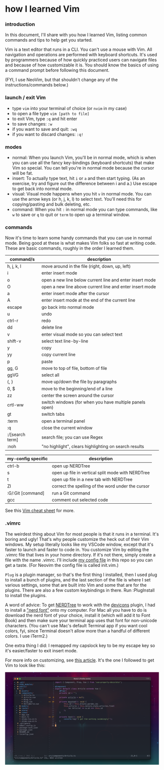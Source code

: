 # how I learned Vim

### introduction

In this document, I'll share with you how I learned Vim, listing common commands and tips to help get you started.

Vim is a text editor that runs in a CLI. You can't use a mouse with Vim. All navigation and operations are performed with keyboard shortcuts. It's used by programmers because of how quickly practiced users can navigate files and because of how customizable it is. You should know the basics of using a command prompt before following this document.

(FYI, I use NeoVim, but that shouldn't change any of the instructions/commands below.)

### launch / exit Vim
- type `vim` into your terminal of choice (or `nvim` in my case)
- to open a file type `vim [path to file]`
- to exit Vim, type `:q` and hit enter
- to save changes: `:w`
- if you want to save and quit: `:wq`
- if you want to discard changes: `:q!`

### modes

- normal: When you launch Vim, you'll be in normal mode, which is when you can use all the fancy key-bindings (keyboard shortcuts) that make Vim so special. You can tell you're in normal mode because the cursor will be fat.
- insert: To actually type text, hit `i` or `a` and then start typing. (As an exercise, try and figure out the difference between i and a.) Use escape to get back into normal mode.
- visual: Visual mode happens when you hit `v` in normal mode. You can use the arrow keys (or h, j, k, l) to select text. You'll need this for copying/pasting and bulk deleting, etc.
- command: When you hit `:` in normal mode you can type commands, like `w` to save or `q` to quit or `term` to open up a terminal window.

### commands

Now it's time to learn some handy commands that you can use in normal mode. Being good at these is what makes Vim folks so fast at writing code. These are basic commands, roughly in the order I learned them.

| command/s           | description                                               |
| ------------------- | --------------------------------------------------------- |
| h, j, k, l          | move around in the file (right, down, up, left)           |
| i                   | enter insert mode                                         |
| o                   | open a new line below current line and enter insert mode  |
| O                   | open a new line above current line and enter insert mode  |
| a                   | enter insert mode after the cursor                        |
| A                   | enter insert mode at the end of the current line          |
| escape              | go back into normal mode                                  |
| u                   | undo                                                      |
| ctrl-r              | redo                                                      |
| dd                  | delete line                                               |
| v                   | enter visual mode so you can select text                  |
| shift-v             | select text line-by-line                                  |
| y                   | copy                                                      |
| yy                  | copy current line                                         |
| p                   | paste                                                     |
| gg, G               | move to top of file, bottom of file                       |
| ggVG                | select all                                                |
| {, }                | move up/down the file by paragraphs                       |
| 0, $                | move to the beginning/end of a line                       |
| zz                  | center the screen around the cursor                       |
| crtl-ww             | switch windows (for when you have multiple panels open)   |
| gt                  | switch tabs                                               |
| :term               | open a terminal panel                                     |
| :q                  | close the current window                                  |
| :/[search term]     | search file; you can use Regex                            |
| :noh                | "no highlight", clears highlighting on search results     |

| my-config specific  | description                                               |
| ------------------- | --------------------------------------------------------- |
| ctrl-b              | open up NERDTree                                          |
| s                   | open up file in vertical split mode with NERDTree         |
| t                   | open up file in a new tab with NERDTree                   |
| Zl                  | correct the spelling of the word under the cursor         |
| :G/:Git [command]   | run a Git command                                         |
| gcc                 | comment out selected code                                 |

See this [Vim cheat sheet](https://vim.rtorr.com/) for more.

### .vimrc

The weirdest thing about Vim for most people is that it runs in a terminal. It's boring and ugly! That's why people customize the heck out of their Vim windows. My setup literally looks like my VSCode window, except that it's faster to launch and faster to code in. You customize Vim by editing the .vimrc file that lives in your home directory. If it's not there, simply create a file with the name .vimrc. I'll include [my config file](https://github.com/ruthrootz/learn-vim/blob/main/init.vim) in this repo so you can get a taste. (For Neovim the config file is called init.vim.)

`Plug` is a plugin manager, so that's the first thing I installed, then I used plug to install a bunch of plugins, and the last section of the file is where I set various settings, some that are built into Vim and some that are for the plugins. There are also a few custom keybindings in there. Run :PlugInstall to install the plugins.

A word of advice: To get [NERDTree](https://github.com/preservim/nerdtree) to work with the [devicons](https://github.com/ryanoasis/vim-devicons) plugin, I had to install a ["nerd font"](https://www.nerdfonts.com/) onto my computer. For Mac all you have to do is download the nerd font of your choice, install it (which will add it to Font Book) and then make sure your terminal app uses that font for non-unicode characters. (You can't use Mac's default Terminal app if you want cool colors, fyi, since Terminal doesn't allow more than a handful of different colors. I use iTerm2.)

One extra thing I did: I remapped my capslock key to be my escape key so it's easier/faster to exit insert mode.

For more info on customizing, see [this article](https://medium.com/better-programming/setting-up-neovim-for-web-development-in-2020-d800de3efacd). It's the one I followed to get Vim to look like this:

![my Neovim setup](screenshot.png)
